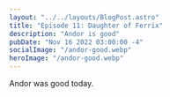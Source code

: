 ```yaml
---
layout: "../../layouts/BlogPost.astro"
title: "Episode 11: Daughter of Ferrix"
description: "Andor is good"
pubDate: "Nov 16 2022 03:00:00 -4"
socialImage: "/andor-good.webp"
heroImage: "/andor-good.webp"
---
```


Andor was good today.

